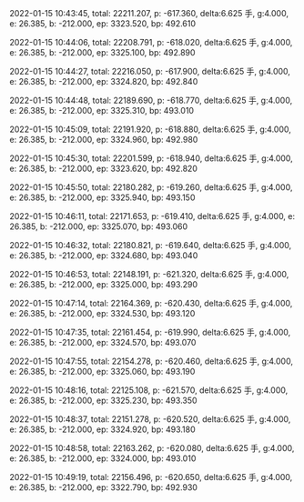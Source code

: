 2022-01-15 10:43:45, total: 22211.207, p: -617.360, delta:6.625 手, g:4.000, e: 26.385, b: -212.000, ep: 3323.520, bp: 492.610

2022-01-15 10:44:06, total: 22208.791, p: -618.020, delta:6.625 手, g:4.000, e: 26.385, b: -212.000, ep: 3325.100, bp: 492.890

2022-01-15 10:44:27, total: 22216.050, p: -617.900, delta:6.625 手, g:4.000, e: 26.385, b: -212.000, ep: 3324.820, bp: 492.840

2022-01-15 10:44:48, total: 22189.690, p: -618.770, delta:6.625 手, g:4.000, e: 26.385, b: -212.000, ep: 3325.310, bp: 493.010

2022-01-15 10:45:09, total: 22191.920, p: -618.880, delta:6.625 手, g:4.000, e: 26.385, b: -212.000, ep: 3324.960, bp: 492.980

2022-01-15 10:45:30, total: 22201.599, p: -618.940, delta:6.625 手, g:4.000, e: 26.385, b: -212.000, ep: 3323.620, bp: 492.820

2022-01-15 10:45:50, total: 22180.282, p: -619.260, delta:6.625 手, g:4.000, e: 26.385, b: -212.000, ep: 3325.940, bp: 493.150

2022-01-15 10:46:11, total: 22171.653, p: -619.410, delta:6.625 手, g:4.000, e: 26.385, b: -212.000, ep: 3325.070, bp: 493.060

2022-01-15 10:46:32, total: 22180.821, p: -619.640, delta:6.625 手, g:4.000, e: 26.385, b: -212.000, ep: 3324.680, bp: 493.040

2022-01-15 10:46:53, total: 22148.191, p: -621.320, delta:6.625 手, g:4.000, e: 26.385, b: -212.000, ep: 3325.000, bp: 493.290

2022-01-15 10:47:14, total: 22164.369, p: -620.430, delta:6.625 手, g:4.000, e: 26.385, b: -212.000, ep: 3324.530, bp: 493.120

2022-01-15 10:47:35, total: 22161.454, p: -619.990, delta:6.625 手, g:4.000, e: 26.385, b: -212.000, ep: 3324.570, bp: 493.070

2022-01-15 10:47:55, total: 22154.278, p: -620.460, delta:6.625 手, g:4.000, e: 26.385, b: -212.000, ep: 3325.060, bp: 493.190

2022-01-15 10:48:16, total: 22125.108, p: -621.570, delta:6.625 手, g:4.000, e: 26.385, b: -212.000, ep: 3325.230, bp: 493.350

2022-01-15 10:48:37, total: 22151.278, p: -620.520, delta:6.625 手, g:4.000, e: 26.385, b: -212.000, ep: 3324.920, bp: 493.180

2022-01-15 10:48:58, total: 22163.262, p: -620.080, delta:6.625 手, g:4.000, e: 26.385, b: -212.000, ep: 3324.000, bp: 493.010

2022-01-15 10:49:19, total: 22156.496, p: -620.650, delta:6.625 手, g:4.000, e: 26.385, b: -212.000, ep: 3322.790, bp: 492.930